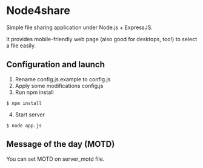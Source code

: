 # Node4share
Simple file sharing application under Node.js + ExpressJS.

It provides mobile-friendly web page (also good for desktops, too!) to select a file easily.

## Configuration and launch

1. Rename config.js.example to config.js
2. Apply some modifications config.js
3. Run npm install
```shell
$ npm install
```
4. Start server
```shell
$ node app.js
```

## Message of the day (MOTD)

You can set MOTD on server_motd file.



